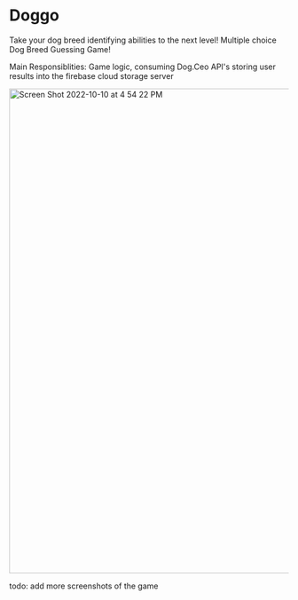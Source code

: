 # Doggo
Take your dog breed identifying abilities to the next level! Multiple choice Dog Breed Guessing Game! 

Main Responsiblities: Game logic, consuming Dog.Ceo API's storing user results into the firebase cloud storage server

<img width="874" alt="Screen Shot 2022-10-10 at 4 54 22 PM" src="https://user-images.githubusercontent.com/65264501/194969353-1ba997aa-18df-4843-aac5-183da93c01bf.png">

todo: add more screenshots of the game
